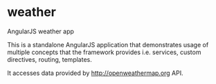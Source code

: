 # weather
AngularJS weather app

This is a standalone AngularJS application that demonstrates usage of multiple
concepts that the framework provides i.e. services, custom directives, routing, 
templates.

It accesses data provided by http://openweathermap.org API.
